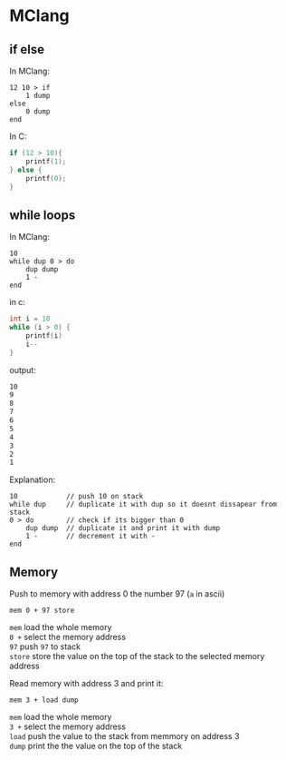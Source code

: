 # MClang


## if else

In MClang:

```forth
12 10 > if
    1 dump
else
    0 dump
end
```

In C:

```c
if (12 > 10){
    printf(1);
} else {
    printf(0);
}
```  
  
## while loops

In MClang:

```forth
10 
while dup 0 > do
    dup dump
    1 -
end
```

in c:

```c
int i = 10
while (i > 0) {
    printf(i)
    i--
}
```

output:

```bash
10
9
8
7
6
5
4
3
2
1
```

Explanation:

```forth
10            // push 10 on stack
while dup     // duplicate it with dup so it doesnt dissapear from stack 
0 > do        // check if its bigger than 0
    dup dump  // duplicate it and print it with dump
    1 -       // decrement it with -
end
```

## Memory

Push to memory with address 0 the number 97 (`a` in ascii)

```forth
mem 0 + 97 store
```

`mem`   load the whole memory  
`0 +`   select the memory address  
`97`    push `97` to stack  
`store` store the value on the top of the stack to the selected memory address  
  
Read memory with address 3 and print it:

```forth
mem 3 + load dump
```

`mem`   load the whole memory  
`3 +`   select the memory address  
`load`  push the value to the stack from memmory on address 3  
`dump`  print the the value on the top of the stack
